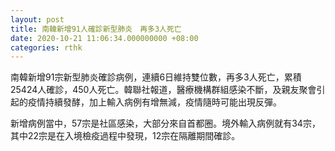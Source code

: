 ```yaml
---
layout: post
title: 南韓新增91人確診新型肺炎　再多3人死亡
date: 2020-10-21 11:06:34.000000000 +08:00
categories: rthk
---
```


南韓新增91宗新型肺炎確診病例，連續6日維持雙位數，再多3人死亡，累積25424人確診，450人死亡。韓聯社報道，醫療機構群組感染不斷，及親友聚會引起的疫情持續發酵，加上輸入病例有增無減，疫情隨時可能出現反彈。

新增病例當中，57宗是社區感染，大部分來自首都圈。境外輸入病例就有34宗，其中22宗是在入境檢疫過程中發現，12宗在隔離期間確診。
